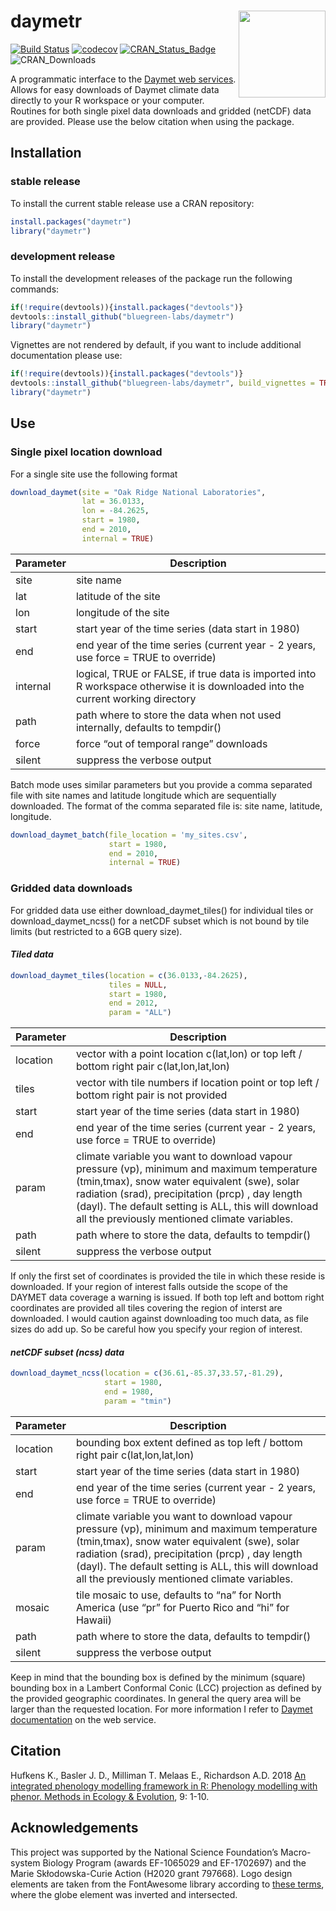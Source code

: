 # daymetr <a href='https://bluegreen-labs.github.io/daymetr/'><img src='https://raw.githubusercontent.com/bluegreen-labs/daymetr/master/daymetr-logo.png' align="right" height="139" /></a>

[![Build Status](https://travis-ci.com/bluegreen-labs/daymetr.svg?branch=master)](https://travis-ci.com/bluegreen-labs/daymetr)
[![codecov](https://codecov.io/gh/bluegreen-labs/daymetr/branch/master/graph/badge.svg)](https://codecov.io/gh/bluegreen-labs/daymetr)
[![CRAN\_Status\_Badge](https://www.r-pkg.org/badges/version/daymetr)](https://cran.r-project.org/package=daymetr)
![CRAN\_Downloads](https://cranlogs.r-pkg.org/badges/grand-total/daymetr)

A programmatic interface to the [Daymet web
services](http://daymet.ornl.gov). Allows for easy downloads of Daymet
climate data directly to your R workspace or your computer. Routines for
both single pixel data downloads and gridded (netCDF) data are provided.
Please use the below citation when using the package.

## Installation

### stable release

To install the current stable release use a CRAN repository:

``` r
install.packages("daymetr")
library("daymetr")
```

### development release

To install the development releases of the package run the following
commands:

``` r
if(!require(devtools)){install.packages("devtools")}
devtools::install_github("bluegreen-labs/daymetr")
library("daymetr")
```

Vignettes are not rendered by default, if you want to include additional
documentation please use:

``` r
if(!require(devtools)){install.packages("devtools")}
devtools::install_github("bluegreen-labs/daymetr", build_vignettes = TRUE)
library("daymetr")
```

## Use

### Single pixel location download

For a single site use the following format

``` r
download_daymet(site = "Oak Ridge National Laboratories",
                lat = 36.0133,
                lon = -84.2625,
                start = 1980,
                end = 2010,
                internal = TRUE)
```

| Parameter | Description                                                                                                                     |
| --------- | ------------------------------------------------------------------------------------------------------------------------------- |
| site      | site name                                                                                                                       |
| lat       | latitude of the site                                                                                                            |
| lon       | longitude of the site                                                                                                           |
| start     | start year of the time series (data start in 1980)                                                                              |
| end       | end year of the time series (current year - 2 years, use force = TRUE to override)                                              |
| internal  | logical, TRUE or FALSE, if true data is imported into R workspace otherwise it is downloaded into the current working directory |
| path      | path where to store the data when not used internally, defaults to tempdir()                                                    |
| force     | force “out of temporal range” downloads                                                                                         |
| silent    | suppress the verbose output                                                                                                     |

Batch mode uses similar parameters but you provide a comma separated
file with site names and latitude longitude which are sequentially
downloaded. The format of the comma separated file is: site name,
latitude, longitude.

``` r
download_daymet_batch(file_location = 'my_sites.csv',
                      start = 1980,
                      end = 2010,
                      internal = TRUE)
```

### Gridded data downloads

For gridded data use either download\_daymet\_tiles() for individual
tiles or download\_daymet\_ncss() for a netCDF subset which is not bound
by tile limits (but restricted to a 6GB query size).

#### *Tiled data*

``` r
download_daymet_tiles(location = c(36.0133,-84.2625),
                      tiles = NULL,
                      start = 1980,
                      end = 2012,
                      param = "ALL")
```

| Parameter | Description                                                                                                                                                                                                                                                                                            |
| --------- | ------------------------------------------------------------------------------------------------------------------------------------------------------------------------------------------------------------------------------------------------------------------------------------------------------ |
| location  | vector with a point location c(lat,lon) or top left / bottom right pair c(lat,lon,lat,lon)                                                                                                                                                                                                             |
| tiles     | vector with tile numbers if location point or top left / bottom right pair is not provided                                                                                                                                                                                                             |
| start     | start year of the time series (data start in 1980)                                                                                                                                                                                                                                                     |
| end       | end year of the time series (current year - 2 years, use force = TRUE to override)                                                                                                                                                                                                                     |
| param     | climate variable you want to download vapour pressure (vp), minimum and maximum temperature (tmin,tmax), snow water equivalent (swe), solar radiation (srad), precipitation (prcp) , day length (dayl). The default setting is ALL, this will download all the previously mentioned climate variables. |
| path      | path where to store the data, defaults to tempdir()                                                                                                                                                                                                                                                    |
| silent    | suppress the verbose output                                                                                                                                                                                                                                                                            |

If only the first set of coordinates is provided the tile in which these
reside is downloaded. If your region of interest falls outside the scope
of the DAYMET data coverage a warning is issued. If both top left and
bottom right coordinates are provided all tiles covering the region of
interst are downloaded. I would caution against downloading too much
data, as file sizes do add up. So be careful how you specify your region
of interest.

#### *netCDF subset (ncss) data*

``` r
download_daymet_ncss(location = c(36.61,-85.37,33.57,-81.29),
                     start = 1980,
                     end = 1980,
                     param = "tmin")
```

| Parameter | Description                                                                                                                                                                                                                                                                                            |
| --------- | ------------------------------------------------------------------------------------------------------------------------------------------------------------------------------------------------------------------------------------------------------------------------------------------------------ |
| location  | bounding box extent defined as top left / bottom right pair c(lat,lon,lat,lon)                                                                                                                                                                                                                         |
| start     | start year of the time series (data start in 1980)                                                                                                                                                                                                                                                     |
| end       | end year of the time series (current year - 2 years, use force = TRUE to override)                                                                                                                                                                                                                     |
| param     | climate variable you want to download vapour pressure (vp), minimum and maximum temperature (tmin,tmax), snow water equivalent (swe), solar radiation (srad), precipitation (prcp) , day length (dayl). The default setting is ALL, this will download all the previously mentioned climate variables. |
| mosaic    | tile mosaic to use, defaults to “na” for North America (use “pr” for Puerto Rico and “hi” for Hawaii)                                                                                                                                                                                                  |
| path      | path where to store the data, defaults to tempdir()                                                                                                                                                                                                                                                    |
| silent    | suppress the verbose output                                                                                                                                                                                                                                                                            |

Keep in mind that the bounding box is defined by the minimum (square)
bounding box in a Lambert Conformal Conic (LCC) projection as defined by
the provided geographic coordinates. In general the query area will be
larger than the requested location. For more information I refer to
[Daymet documentation](https://daymet.ornl.gov/web_services.html) on the
web service.

## Citation

Hufkens K., Basler J. D., Milliman T. Melaas E., Richardson A.D. 2018
[An integrated phenology modelling framework in R: Phenology modelling
with phenor. Methods in Ecology &
Evolution](http://onlinelibrary.wiley.com/doi/10.1111/2041-210X.12970/full),
9: 1-10.

## Acknowledgements

This project was supported by the National Science Foundation’s
Macro-system Biology Program (awards EF-1065029 and EF-1702697)  and the Marie Skłodowska-Curie Action (H2020 grant 797668). Logo design elements are taken from the FontAwesome library according to [these terms](https://fontawesome.com/license), where the globe element was inverted and intersected.


